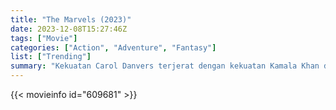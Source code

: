 ```yaml
---
title: "The Marvels (2023)"
date: 2023-12-08T15:27:46Z
tags: ["Movie"]
categories: ["Action", "Adventure", "Fantasy"]
list: ["Trending"]
summary: "Kekuatan Carol Danvers terjerat dengan kekuatan Kamala Khan dan Monica Rambeau, memaksa mereka bekerja sama untuk menyelamatkan alam semesta."
---
```


<mux-player stream-type="on-demand"
src="https://kp3d-my.sharepoint.com/personal/ryoo_kp3d_onmicrosoft_com/_layouts/15/download.aspx?share=Ed6EUFyRMN5CvdEsRYSDNskBOqE6Oxyq-gHTF0pfk-9GZg" prefer-playback="mse" controls>

</mux-player>


{{< movieinfo id="609681" >}}

<script src="https://cdn.jsdelivr.net/npm/@mux/mux-player"></script>

 <script type="application/ld+json ">
{
"@context": "https://schema.org/",
"@type": "VideoObject",
"name": "The Marvels (2023)",
"contentUrl": "https://stream.mux.com/fu5clDTLehGJxi008JlZWgiSvmJ5omw3HIDfEhu02IORI.m3u8",
"thumbnailUrl": "https://www.themoviedb.org/t/p/original/97f3Y0VKFVweh5SZK7KSaTZmJBn.jpg?width=314&fit_mode=preserve&time=25",
"uploadDate": "2023-12-08T15:27:46Z",
}

</script>
